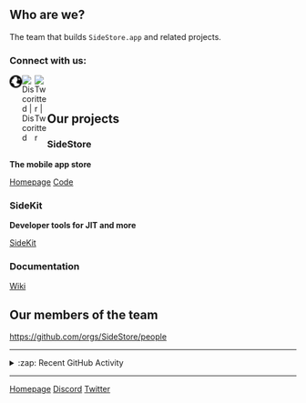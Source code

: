 <!-- 
Docs: How to use GitHub README and actions to auto-generate embedded content.
https://github.com/anuraghazra/github-readme-stats
https://www.youtube.com/watch?v=n6d4KHSKqGk
https://github.com/rahuldkjain/github-profile-readme-generator
 -->

## Who are we?

The team that builds `SideStore.app` and related projects.

### Connect with us:

<!--
[![Website](https://img.shields.io/website?label=sidestore.io&style=for-the-badge&url=https://sidestore.io)](https://sidestore.io)
[![Twitter Follow](https://img.shields.io/twitter/follow/sidestore_io?color=1DA1F2&logo=twitter&style=for-the-badge)](https://twitter.com/intent/follow?original_referer=https%3A%2F%2Fgithub.com%2Fsidestore&screen_name=sidestore)
[![GitHub Followers](https://img.shields.io/github/followers/sidestore?style=for-the-badge)]()
[![GitHub Sponsors](https://img.shields.io/github/sponsors/sidestore?style=for-the-badge
)]() 
-->

[<img align="left" alt="sidestore.io" width="22px" src="https://raw.githubusercontent.com/iconic/open-iconic/master/svg/globe.svg" />][website]
[<img align="left" alt="Discord | Discord" width="22px" src="https://cdn.jsdelivr.net/npm/simple-icons@v3/icons/discord.svg" />][discord]
[<img align="left" alt="Twitter | Twitter" width="22px" src="https://cdn.jsdelivr.net/npm/simple-icons@v3/icons/twitter.svg" />][twitter]

<br />
<br />

## Our projects

### SideStore

__The mobile app store__

[Homepage][website]
[Code][git.sidestore]

### SideKit

__Developer tools for JIT and more__

[SideKit][git.sidekit]

### Documentation

[Wiki][wiki]

## Our members of the team

https://github.com/orgs/SideStore/people

---

<details>
  <summary>:zap: Recent GitHub Activity</summary>

<!--START_SECTION:activity-->
1. 🗣 Commented on [#904](https://github.com/SideStore/SideStore/issues/904) in [SideStore/SideStore](https://github.com/SideStore/SideStore)
2. ❗️ Opened issue [#905](https://github.com/SideStore/SideStore/issues/905) in [SideStore/SideStore](https://github.com/SideStore/SideStore)
3. 🗣 Commented on [#887](https://github.com/SideStore/SideStore/issues/887) in [SideStore/SideStore](https://github.com/SideStore/SideStore)
4. 🗣 Commented on [#904](https://github.com/SideStore/SideStore/issues/904) in [SideStore/SideStore](https://github.com/SideStore/SideStore)
5. 🗣 Commented on [#904](https://github.com/SideStore/SideStore/issues/904) in [SideStore/SideStore](https://github.com/SideStore/SideStore)
6. 🗣 Commented on [#904](https://github.com/SideStore/SideStore/issues/904) in [SideStore/SideStore](https://github.com/SideStore/SideStore)
7. ❗️ Opened issue [#904](https://github.com/SideStore/SideStore/issues/904) in [SideStore/SideStore](https://github.com/SideStore/SideStore)
8. 🎉 Merged PR [#14](https://github.com/SideStore/anisette-servers/pull/14) in [SideStore/anisette-servers](https://github.com/SideStore/anisette-servers)
9. 🗣 Commented on [#887](https://github.com/SideStore/SideStore/issues/887) in [SideStore/SideStore](https://github.com/SideStore/SideStore)
10. 🗣 Commented on [#887](https://github.com/SideStore/SideStore/issues/887) in [SideStore/SideStore](https://github.com/SideStore/SideStore)
11. 🗣 Commented on [#900](https://github.com/SideStore/SideStore/issues/900) in [SideStore/SideStore](https://github.com/SideStore/SideStore)
12. 🎉 Merged PR [#900](https://github.com/SideStore/SideStore/pull/900) in [SideStore/SideStore](https://github.com/SideStore/SideStore)
13. 🗣 Commented on [#887](https://github.com/SideStore/SideStore/issues/887) in [SideStore/SideStore](https://github.com/SideStore/SideStore)
14. 🗣 Commented on [#902](https://github.com/SideStore/SideStore/issues/902) in [SideStore/SideStore](https://github.com/SideStore/SideStore)
15. 🗣 Commented on [#902](https://github.com/SideStore/SideStore/issues/902) in [SideStore/SideStore](https://github.com/SideStore/SideStore)
16. 🗣 Commented on [#902](https://github.com/SideStore/SideStore/issues/902) in [SideStore/SideStore](https://github.com/SideStore/SideStore)
17. 🗣 Commented on [#902](https://github.com/SideStore/SideStore/issues/902) in [SideStore/SideStore](https://github.com/SideStore/SideStore)
18. ❗️ Opened issue [#903](https://github.com/SideStore/SideStore/issues/903) in [SideStore/SideStore](https://github.com/SideStore/SideStore)
19. 🗣 Commented on [#902](https://github.com/SideStore/SideStore/issues/902) in [SideStore/SideStore](https://github.com/SideStore/SideStore)
20. 🗣 Commented on [#902](https://github.com/SideStore/SideStore/issues/902) in [SideStore/SideStore](https://github.com/SideStore/SideStore)
<!--END_SECTION:activity-->

</details>

---

[Homepage][patreon] [Discord][discord] [Twitter][twitter]

<!--
- [Patreon][patreon]
- [OpenCollective][opencollective]
- [YouTube][youtube]
-->

[website]: https://sidestore.io
[wiki]: https://wiki.sidestore.io
[twitter]: https://twitter.com/sidestore_io
[discord]: https://discord.gg/sidestore-949183273383395328
[youtube]: https://youtube.com/TODO
[patreon]: https://www.patreon.com/SideStore
[opencollective]: https://opencollective.com/TODO
[git.sidestore]: https://github.com/SideStore/SideStore/
[git.sidekit]: https://github.com/SideStore/SideKit

